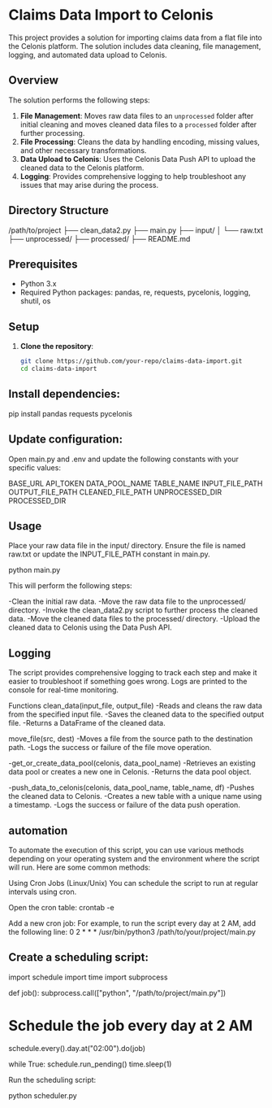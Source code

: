 # Claims Data Import to Celonis

This project provides a solution for importing claims data from a flat file into the Celonis platform. The solution includes data cleaning, file management, logging, and automated data upload to Celonis.

## Overview

The solution performs the following steps:

1. **File Management**: Moves raw data files to an `unprocessed` folder after initial cleaning and moves cleaned data files to a `processed` folder after further processing.
2. **File Processing**: Cleans the data by handling encoding, missing values, and other necessary transformations.
3. **Data Upload to Celonis**: Uses the Celonis Data Push API to upload the cleaned data to the Celonis platform.
4. **Logging**: Provides comprehensive logging to help troubleshoot any issues that may arise during the process.

## Directory Structure

/path/to/project
├── clean_data2.py
├── main.py
├── input/
│ └── raw.txt
├── unprocessed/
├── processed/
├── README.md



## Prerequisites

- Python 3.x
- Required Python packages: pandas, re, requests, pycelonis, logging, shutil, os

## Setup

1. **Clone the repository**:

   ```sh
   git clone https://github.com/your-repo/claims-data-import.git
   cd claims-data-import

## Install dependencies:

pip install pandas requests pycelonis

## Update configuration:

Open main.py and .env and update the following constants with your specific values:

BASE_URL
API_TOKEN
DATA_POOL_NAME
TABLE_NAME
INPUT_FILE_PATH
OUTPUT_FILE_PATH
CLEANED_FILE_PATH
UNPROCESSED_DIR
PROCESSED_DIR


## Usage
Place your raw data file in the input/ directory.
Ensure the file is named raw.txt or update the INPUT_FILE_PATH constant in main.py.

python main.py

This will perform the following steps:

-Clean the initial raw data.
-Move the raw data file to the unprocessed/ directory.
-Invoke the clean_data2.py script to further process the cleaned data.
-Move the cleaned data files to the processed/ directory.
-Upload the cleaned data to Celonis using the Data Push API.


## Logging
The script provides comprehensive logging to track each step and make it easier to troubleshoot if something goes wrong. Logs are printed to the console for real-time monitoring.

Functions
clean_data(input_file, output_file)
-Reads and cleans the raw data from the specified input file.
-Saves the cleaned data to the specified output file.
-Returns a DataFrame of the cleaned data.

move_file(src, dest)
-Moves a file from the source path to the destination path.
-Logs the success or failure of the file move operation.

-get_or_create_data_pool(celonis, data_pool_name)
-Retrieves an existing data pool or creates a new one in Celonis.
-Returns the data pool object.

-push_data_to_celonis(celonis, data_pool_name, table_name, df)
-Pushes the cleaned data to Celonis.
-Creates a new table with a unique name using a timestamp.
-Logs the success or failure of the data push operation.


## automation 

To automate the execution of this script, you can use various methods depending on your operating system and the environment where the script will run. Here are some common methods:

Using Cron Jobs (Linux/Unix)
You can schedule the script to run at regular intervals using cron.

Open the cron table:
crontab -e


Add a new cron job:
For example, to run the script every day at 2 AM, add the following line:
0 2 * * * /usr/bin/python3 /path/to/your/project/main.py

## Create a scheduling script:

import schedule
import time
import subprocess

def job():
    subprocess.call(["python", "/path/to/project/main.py"])

# Schedule the job every day at 2 AM
schedule.every().day.at("02:00").do(job)

while True:
    schedule.run_pending()
    time.sleep(1)

Run the scheduling script:

python scheduler.py
